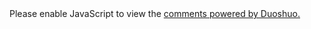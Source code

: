 <section class="comment">

<!-- Duoshuo Comment BEGIN -->
<div class="ds-thread"></div>
<script type="text/javascript">
var duoshuoQuery = {short_name:"brianli"};
(function() {
 var ds = document.createElement('script');
 ds.type = 'text/javascript';ds.async = true;
 ds.src = 'http://static.duoshuo.com/embed.js';
 ds.charset = 'UTF-8';
 (document.getElementsByTagName('head')[0]
  || document.getElementsByTagName('body')[0]).appendChild(ds);
 })();
</script>
<noscript>Please enable JavaScript to view the <a href="http://duoshuo.com/">comments powered by Duoshuo.</a></noscript>
<!-- Duoshuo Comment END -->

</section>


